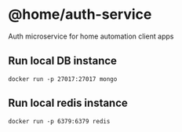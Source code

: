 # @home/auth-service

Auth microservice for home automation client apps

## Run local DB instance

```
docker run -p 27017:27017 mongo
```

## Run local redis instance

```
docker run -p 6379:6379 redis
```
